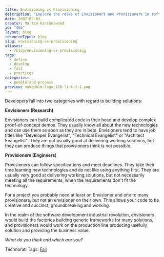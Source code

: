 ```yaml
---
title: Envisioning vs Provisioning
description: "Explore the roles of Envisioners and Provisioners in software development. Discover how their unique skills drive innovation and deliver effective solutions."
date: 2007-05-03
creator: Martin Hinshelwood
id: "405"
layout: blog
resourceTypes: blog
slug: envisioning-vs-provisioning
aliases:
  - /blog/envisioning-vs-provisioning
tags:
  - define
  - develop
  - fail
  - practices
categories:
  - people-and-process
preview: nakedalm-logo-128-link-1-1.png
---
```


Developers fall into two categories with regard to building solutions:

**Envisioners (Research)**

Envisioners can build complicated code in their head and develop complex proof-of-concept demos. They usually know all about the new technologies and can use them as soon as they are in beta. Envisioners tend to have job titles like "Developer Evangelist", "Technical Evangelist" or "Architect Evangelist". They are not usually good at delivering working solutions, but they can produce things that provisioners think is not possible.

**Provisioners (Engineers)**

Provisioners can follow specifications and meet deadlines. They take their time learning new technologies and do not like using anything first. They are usually very good at delivering working solutions, but not necessarily meeting all the requirements, when the requirements don't fit the technology.

For a project you probably need at least on Envisioner and one to many provisioners, but not an envisioner on their own. This allows your code to be creative and succinct, groundbreaking and working.

In the realm of the software development industrial revolution, envisioners would build the factories building generic frameworks for many solutions, and provisioners would work on the production line producing usefully solution and providing the business value.

_What do you think and which are you?_

Technorati Tags: [Fail](http://technorati.com/tags/Fail)
